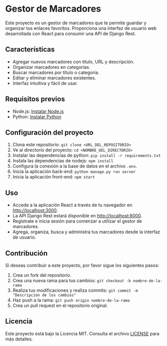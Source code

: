 # Gestor de Marcadores

Este proyecto es un gestor de marcadores que te permite guardar y organizar tus enlaces favoritos. Proporciona una interfaz de usuario web desarrollada con React para consumir una API de Django Rest.

## Características

- Agregar nuevos marcadores con título, URL y descripción.
- Organizar marcadores en categorías.
- Buscar marcadores por título o categoría.
- Editar y eliminar marcadores existentes.
- Interfaz intuitiva y fácil de usar.

## Requisitos previos

- Node.js: [Instalar Node.js](https://nodejs.org/)
- Python: [Instalar Python](https://www.python.org/)

## Configuración del proyecto

1. Clona este repositorio: `git clone <URL_DEL_REPOSITORIO>`
2. Ve al directorio del proyecto: `cd <NOMBRE_DEL_DIRECTORIO>`
3. Instalar las dependencias de python: `pip install -r requirements.txt`
4. Instala las dependencias de nodejs: `npm install`
5. Configura la conexión a la base de datos en el archivo `.env`.
6. Inicia la aplicación back-end: `python manage.py run server`
7. Inicia la aplicación front-end: `npm start`

## Uso
- Accede a la aplicación React a través de tu navegador en [http://localhost:3000](http://localhost:3000).
- La API Django Rest estará disponible en [http://localhost:8000](http://localhost:8000).
- Regístrate e inicia sesión para comenzar a utilizar el gestor de marcadores.
- Agrega, organiza, busca y administra tus marcadores desde la interfaz de usuario.

## Contribución

Si deseas contribuir a este proyecto, por favor sigue los siguientes pasos:

1. Crea un fork del repositorio.
2. Crea una nueva rama para tus cambios: `git checkout -b nombre-de-la-rama`
3. Realiza tus modificaciones y realiza commits: `git commit -m "Descripción de los cambios"`
4. Haz push a la rama: `git push origin nombre-de-la-rama`
5. Crea un pull request en el repositorio original.

## Licencia

Este proyecto está bajo la Licencia MIT. Consulta el archivo [LICENSE](LICENSE) para más detalles.